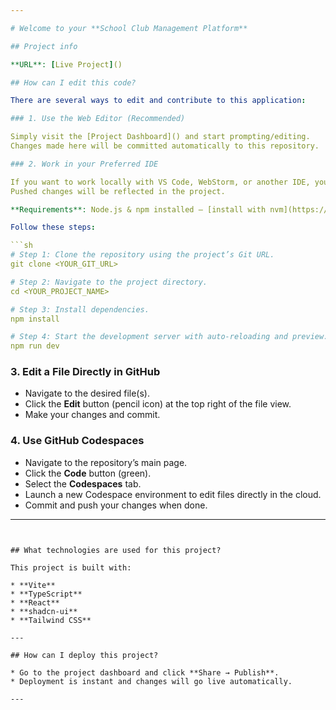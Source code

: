 ```yaml
---

# Welcome to your **School Club Management Platform**

## Project info

**URL**: [Live Project]()

## How can I edit this code?

There are several ways to edit and contribute to this application:

### 1. Use the Web Editor (Recommended)

Simply visit the [Project Dashboard]() and start prompting/editing.
Changes made here will be committed automatically to this repository.

### 2. Work in your Preferred IDE

If you want to work locally with VS Code, WebStorm, or another IDE, you can clone this repo and push changes.
Pushed changes will be reflected in the project.

**Requirements**: Node.js & npm installed — [install with nvm](https://github.com/nvm-sh/nvm#installing-and-updating)

Follow these steps:

```sh
# Step 1: Clone the repository using the project’s Git URL.
git clone <YOUR_GIT_URL>

# Step 2: Navigate to the project directory.
cd <YOUR_PROJECT_NAME>

# Step 3: Install dependencies.
npm install

# Step 4: Start the development server with auto-reloading and preview.
npm run dev
```

### 3. Edit a File Directly in GitHub

* Navigate to the desired file(s).
* Click the **Edit** button (pencil icon) at the top right of the file view.
* Make your changes and commit.

### 4. Use GitHub Codespaces

* Navigate to the repository’s main page.
* Click the **Code** button (green).
* Select the **Codespaces** tab.
* Launch a new Codespace environment to edit files directly in the cloud.
* Commit and push your changes when done.

---
```


## What technologies are used for this project?

This project is built with:

* **Vite**
* **TypeScript**
* **React**
* **shadcn-ui**
* **Tailwind CSS**

---

## How can I deploy this project?

* Go to the project dashboard and click **Share → Publish**.
* Deployment is instant and changes will go live automatically.

---

